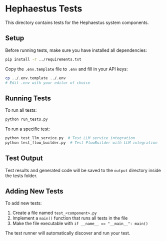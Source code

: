 # Hephaestus Tests

This directory contains tests for the Hephaestus system components.

## Setup

Before running tests, make sure you have installed all dependencies:

```bash
pip install -r ../requirements.txt
```

Copy the `.env.template` file to `.env` and fill in your API keys:

```bash
cp ../.env.template ../.env
# Edit .env with your editor of choice
```

## Running Tests

To run all tests:

```bash
python run_tests.py
```

To run a specific test:

```bash
python test_llm_service.py  # Test LLM service integration
python test_flow_builder.py  # Test FlowBuilder with LLM integration
```

## Test Output

Test results and generated code will be saved to the `output` directory inside the tests folder.

## Adding New Tests

To add new tests:
1. Create a file named `test_<component>.py`
2. Implement a `main()` function that runs all tests in the file
3. Make the file executable with `if __name__ == "__main__": main()`

The test runner will automatically discover and run your test. 